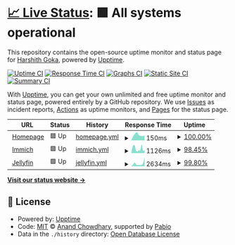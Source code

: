 # [📈 Live Status](https://tastelessjolt.github.io/upptime): <!--live status--> **🟩 All systems operational**

This repository contains the open-source uptime monitor and status page for [Harshith Goka](goka.dev), powered by [Upptime](https://github.com/upptime/upptime).

[![Uptime CI](https://github.com/tastelessjolt/upptime/workflows/Uptime%20CI/badge.svg)](https://github.com/tastelessjolt/upptime/actions?query=workflow%3A%22Uptime+CI%22)
[![Response Time CI](https://github.com/tastelessjolt/upptime/workflows/Response%20Time%20CI/badge.svg)](https://github.com/tastelessjolt/upptime/actions?query=workflow%3A%22Response+Time+CI%22)
[![Graphs CI](https://github.com/tastelessjolt/upptime/workflows/Graphs%20CI/badge.svg)](https://github.com/tastelessjolt/upptime/actions?query=workflow%3A%22Graphs+CI%22)
[![Static Site CI](https://github.com/tastelessjolt/upptime/workflows/Static%20Site%20CI/badge.svg)](https://github.com/tastelessjolt/upptime/actions?query=workflow%3A%22Static+Site+CI%22)
[![Summary CI](https://github.com/tastelessjolt/upptime/workflows/Summary%20CI/badge.svg)](https://github.com/tastelessjolt/upptime/actions?query=workflow%3A%22Summary+CI%22)

With [Upptime](https://upptime.js.org), you can get your own unlimited and free uptime monitor and status page, powered entirely by a GitHub repository. We use [Issues](https://github.com/tastelessjolt/upptime/issues) as incident reports, [Actions](https://github.com/tastelessjolt/upptime/actions) as uptime monitors, and [Pages](https://tastelessjolt.github.io/upptime) for the status page.

<!--start: status pages-->
<!-- This summary is generated by Upptime (https://github.com/upptime/upptime) -->
<!-- Do not edit this manually, your changes will be overwritten -->
<!-- prettier-ignore -->
| URL | Status | History | Response Time | Uptime |
| --- | ------ | ------- | ------------- | ------ |
| <img alt="" src="https://icons.duckduckgo.com/ip3/goka.dev.ico" height="13"> [Homepage](https://goka.dev) | 🟩 Up | [homepage.yml](https://github.com/tastelessjolt/upptime/commits/HEAD/history/homepage.yml) | <details><summary><img alt="Response time graph" src="./graphs/homepage/response-time-week.png" height="20"> 150ms</summary><br><a href="https://goka.dev/history/homepage"><img alt="Response time 175" src="https://img.shields.io/endpoint?url=https%3A%2F%2Fraw.githubusercontent.com%2Ftastelessjolt%2Fupptime%2FHEAD%2Fapi%2Fhomepage%2Fresponse-time.json"></a><br><a href="https://goka.dev/history/homepage"><img alt="24-hour response time 134" src="https://img.shields.io/endpoint?url=https%3A%2F%2Fraw.githubusercontent.com%2Ftastelessjolt%2Fupptime%2FHEAD%2Fapi%2Fhomepage%2Fresponse-time-day.json"></a><br><a href="https://goka.dev/history/homepage"><img alt="7-day response time 150" src="https://img.shields.io/endpoint?url=https%3A%2F%2Fraw.githubusercontent.com%2Ftastelessjolt%2Fupptime%2FHEAD%2Fapi%2Fhomepage%2Fresponse-time-week.json"></a><br><a href="https://goka.dev/history/homepage"><img alt="30-day response time 156" src="https://img.shields.io/endpoint?url=https%3A%2F%2Fraw.githubusercontent.com%2Ftastelessjolt%2Fupptime%2FHEAD%2Fapi%2Fhomepage%2Fresponse-time-month.json"></a><br><a href="https://goka.dev/history/homepage"><img alt="1-year response time 175" src="https://img.shields.io/endpoint?url=https%3A%2F%2Fraw.githubusercontent.com%2Ftastelessjolt%2Fupptime%2FHEAD%2Fapi%2Fhomepage%2Fresponse-time-year.json"></a></details> | <details><summary><a href="https://goka.dev/history/homepage">100.00%</a></summary><a href="https://goka.dev/history/homepage"><img alt="All-time uptime 100.00%" src="https://img.shields.io/endpoint?url=https%3A%2F%2Fraw.githubusercontent.com%2Ftastelessjolt%2Fupptime%2FHEAD%2Fapi%2Fhomepage%2Fuptime.json"></a><br><a href="https://goka.dev/history/homepage"><img alt="24-hour uptime 100.00%" src="https://img.shields.io/endpoint?url=https%3A%2F%2Fraw.githubusercontent.com%2Ftastelessjolt%2Fupptime%2FHEAD%2Fapi%2Fhomepage%2Fuptime-day.json"></a><br><a href="https://goka.dev/history/homepage"><img alt="7-day uptime 100.00%" src="https://img.shields.io/endpoint?url=https%3A%2F%2Fraw.githubusercontent.com%2Ftastelessjolt%2Fupptime%2FHEAD%2Fapi%2Fhomepage%2Fuptime-week.json"></a><br><a href="https://goka.dev/history/homepage"><img alt="30-day uptime 100.00%" src="https://img.shields.io/endpoint?url=https%3A%2F%2Fraw.githubusercontent.com%2Ftastelessjolt%2Fupptime%2FHEAD%2Fapi%2Fhomepage%2Fuptime-month.json"></a><br><a href="https://goka.dev/history/homepage"><img alt="1-year uptime 100.00%" src="https://img.shields.io/endpoint?url=https%3A%2F%2Fraw.githubusercontent.com%2Ftastelessjolt%2Fupptime%2FHEAD%2Fapi%2Fhomepage%2Fuptime-year.json"></a></details>
| <img alt="" src="https://icons.duckduckgo.com/ip3/immich.goka.dev.ico" height="13"> [Immich](https://immich.goka.dev) | 🟩 Up | [immich.yml](https://github.com/tastelessjolt/upptime/commits/HEAD/history/immich.yml) | <details><summary><img alt="Response time graph" src="./graphs/immich/response-time-week.png" height="20"> 1126ms</summary><br><a href="https://goka.dev/history/immich"><img alt="Response time 3437" src="https://img.shields.io/endpoint?url=https%3A%2F%2Fraw.githubusercontent.com%2Ftastelessjolt%2Fupptime%2FHEAD%2Fapi%2Fimmich%2Fresponse-time.json"></a><br><a href="https://goka.dev/history/immich"><img alt="24-hour response time 679" src="https://img.shields.io/endpoint?url=https%3A%2F%2Fraw.githubusercontent.com%2Ftastelessjolt%2Fupptime%2FHEAD%2Fapi%2Fimmich%2Fresponse-time-day.json"></a><br><a href="https://goka.dev/history/immich"><img alt="7-day response time 1126" src="https://img.shields.io/endpoint?url=https%3A%2F%2Fraw.githubusercontent.com%2Ftastelessjolt%2Fupptime%2FHEAD%2Fapi%2Fimmich%2Fresponse-time-week.json"></a><br><a href="https://goka.dev/history/immich"><img alt="30-day response time 2685" src="https://img.shields.io/endpoint?url=https%3A%2F%2Fraw.githubusercontent.com%2Ftastelessjolt%2Fupptime%2FHEAD%2Fapi%2Fimmich%2Fresponse-time-month.json"></a><br><a href="https://goka.dev/history/immich"><img alt="1-year response time 3437" src="https://img.shields.io/endpoint?url=https%3A%2F%2Fraw.githubusercontent.com%2Ftastelessjolt%2Fupptime%2FHEAD%2Fapi%2Fimmich%2Fresponse-time-year.json"></a></details> | <details><summary><a href="https://goka.dev/history/immich">98.45%</a></summary><a href="https://goka.dev/history/immich"><img alt="All-time uptime 98.46%" src="https://img.shields.io/endpoint?url=https%3A%2F%2Fraw.githubusercontent.com%2Ftastelessjolt%2Fupptime%2FHEAD%2Fapi%2Fimmich%2Fuptime.json"></a><br><a href="https://goka.dev/history/immich"><img alt="24-hour uptime 97.52%" src="https://img.shields.io/endpoint?url=https%3A%2F%2Fraw.githubusercontent.com%2Ftastelessjolt%2Fupptime%2FHEAD%2Fapi%2Fimmich%2Fuptime-day.json"></a><br><a href="https://goka.dev/history/immich"><img alt="7-day uptime 98.45%" src="https://img.shields.io/endpoint?url=https%3A%2F%2Fraw.githubusercontent.com%2Ftastelessjolt%2Fupptime%2FHEAD%2Fapi%2Fimmich%2Fuptime-week.json"></a><br><a href="https://goka.dev/history/immich"><img alt="30-day uptime 99.20%" src="https://img.shields.io/endpoint?url=https%3A%2F%2Fraw.githubusercontent.com%2Ftastelessjolt%2Fupptime%2FHEAD%2Fapi%2Fimmich%2Fuptime-month.json"></a><br><a href="https://goka.dev/history/immich"><img alt="1-year uptime 98.46%" src="https://img.shields.io/endpoint?url=https%3A%2F%2Fraw.githubusercontent.com%2Ftastelessjolt%2Fupptime%2FHEAD%2Fapi%2Fimmich%2Fuptime-year.json"></a></details>
| <img alt="" src="https://icons.duckduckgo.com/ip3/jellyfin.goka.dev.ico" height="13"> [Jellyfin](https://jellyfin.goka.dev) | 🟩 Up | [jellyfin.yml](https://github.com/tastelessjolt/upptime/commits/HEAD/history/jellyfin.yml) | <details><summary><img alt="Response time graph" src="./graphs/jellyfin/response-time-week.png" height="20"> 2634ms</summary><br><a href="https://goka.dev/history/jellyfin"><img alt="Response time 3315" src="https://img.shields.io/endpoint?url=https%3A%2F%2Fraw.githubusercontent.com%2Ftastelessjolt%2Fupptime%2FHEAD%2Fapi%2Fjellyfin%2Fresponse-time.json"></a><br><a href="https://goka.dev/history/jellyfin"><img alt="24-hour response time 7277" src="https://img.shields.io/endpoint?url=https%3A%2F%2Fraw.githubusercontent.com%2Ftastelessjolt%2Fupptime%2FHEAD%2Fapi%2Fjellyfin%2Fresponse-time-day.json"></a><br><a href="https://goka.dev/history/jellyfin"><img alt="7-day response time 2634" src="https://img.shields.io/endpoint?url=https%3A%2F%2Fraw.githubusercontent.com%2Ftastelessjolt%2Fupptime%2FHEAD%2Fapi%2Fjellyfin%2Fresponse-time-week.json"></a><br><a href="https://goka.dev/history/jellyfin"><img alt="30-day response time 2169" src="https://img.shields.io/endpoint?url=https%3A%2F%2Fraw.githubusercontent.com%2Ftastelessjolt%2Fupptime%2FHEAD%2Fapi%2Fjellyfin%2Fresponse-time-month.json"></a><br><a href="https://goka.dev/history/jellyfin"><img alt="1-year response time 3315" src="https://img.shields.io/endpoint?url=https%3A%2F%2Fraw.githubusercontent.com%2Ftastelessjolt%2Fupptime%2FHEAD%2Fapi%2Fjellyfin%2Fresponse-time-year.json"></a></details> | <details><summary><a href="https://goka.dev/history/jellyfin">99.80%</a></summary><a href="https://goka.dev/history/jellyfin"><img alt="All-time uptime 99.61%" src="https://img.shields.io/endpoint?url=https%3A%2F%2Fraw.githubusercontent.com%2Ftastelessjolt%2Fupptime%2FHEAD%2Fapi%2Fjellyfin%2Fuptime.json"></a><br><a href="https://goka.dev/history/jellyfin"><img alt="24-hour uptime 100.00%" src="https://img.shields.io/endpoint?url=https%3A%2F%2Fraw.githubusercontent.com%2Ftastelessjolt%2Fupptime%2FHEAD%2Fapi%2Fjellyfin%2Fuptime-day.json"></a><br><a href="https://goka.dev/history/jellyfin"><img alt="7-day uptime 99.80%" src="https://img.shields.io/endpoint?url=https%3A%2F%2Fraw.githubusercontent.com%2Ftastelessjolt%2Fupptime%2FHEAD%2Fapi%2Fjellyfin%2Fuptime-week.json"></a><br><a href="https://goka.dev/history/jellyfin"><img alt="30-day uptime 99.52%" src="https://img.shields.io/endpoint?url=https%3A%2F%2Fraw.githubusercontent.com%2Ftastelessjolt%2Fupptime%2FHEAD%2Fapi%2Fjellyfin%2Fuptime-month.json"></a><br><a href="https://goka.dev/history/jellyfin"><img alt="1-year uptime 99.61%" src="https://img.shields.io/endpoint?url=https%3A%2F%2Fraw.githubusercontent.com%2Ftastelessjolt%2Fupptime%2FHEAD%2Fapi%2Fjellyfin%2Fuptime-year.json"></a></details>

<!--end: status pages-->

[**Visit our status website →**](https://tastelessjolt.github.io/upptime)

## 📄 License

- Powered by: [Upptime](https://github.com/upptime/upptime)
- Code: [MIT](./LICENSE) © [Anand Chowdhary](https://anandchowdhary.com), supported by [Pabio](https://pabio.com)
- Data in the `./history` directory: [Open Database License](https://opendatacommons.org/licenses/odbl/1-0/)
